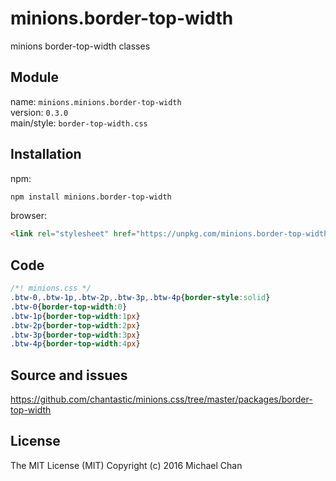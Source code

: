 # minions.border-top-width
minions border-top-width classes

## Module
name: `minions.minions.border-top-width`  
version: `0.3.0`  
main/style: `border-top-width.css`  

## Installation
npm:
```bash
npm install minions.border-top-width
```

browser:
```html
<link rel="stylesheet" href="https://unpkg.com/minions.border-top-width" />
```

## Code
```css
/*! minions.css */
.btw-0,.btw-1p,.btw-2p,.btw-3p,.btw-4p{border-style:solid}
.btw-0{border-top-width:0}
.btw-1p{border-top-width:1px}
.btw-2p{border-top-width:2px}
.btw-3p{border-top-width:3px}
.btw-4p{border-top-width:4px}

```

## Source and issues

https://github.com/chantastic/minions.css/tree/master/packages/border-top-width

## License

The MIT License (MIT)
Copyright (c) 2016 Michael Chan